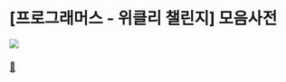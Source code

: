 # [프로그래머스 - 위클리 챌린지] 모음사전

![](https://user-images.githubusercontent.com/45463495/162584711-5a4e1740-0a12-4bed-8111-f62fddfb2eea.png)

### [🔗](https://seongho96.tistory.com/50) 